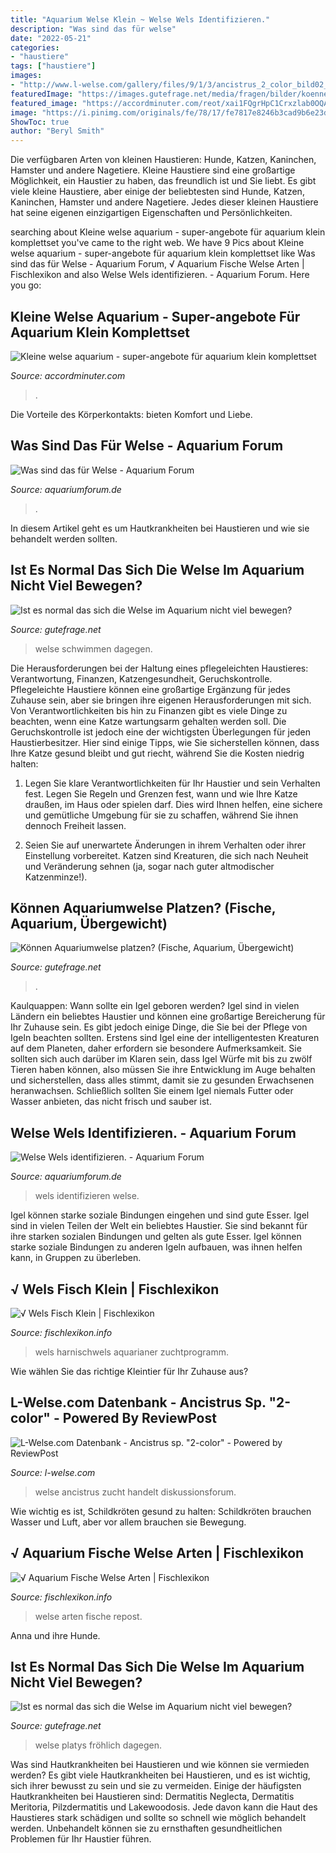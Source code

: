 ```yaml
---
title: "Aquarium Welse Klein ~ Welse Wels Identifizieren."
description: "Was sind das für welse"
date: "2022-05-21"
categories:
- "haustiere"
tags: ["haustiere"]
images:
- "http://www.l-welse.com/gallery/files/9/1/3/ancistrus_2_color_bild02_600.jpg"
featuredImage: "https://images.gutefrage.net/media/fragen/bilder/koennen-aquariumwelse-platzen/0_original.jpg?v=1394192362000"
featured_image: "https://accordminuter.com/reot/xai1FQgrHpC1Crxzlab0OQAAAA.jpg"
image: "https://i.pinimg.com/originals/fe/78/17/fe7817e8246b3cad9b6e23d8c20f6639.jpg"
ShowToc: true
author: "Beryl Smith"
---
```



Die verfügbaren Arten von kleinen Haustieren: Hunde, Katzen, Kaninchen, Hamster und andere Nagetiere.
Kleine Haustiere sind eine großartige Möglichkeit, ein Haustier zu haben, das freundlich ist und Sie liebt. Es gibt viele kleine Haustiere, aber einige der beliebtesten sind Hunde, Katzen, Kaninchen, Hamster und andere Nagetiere. Jedes dieser kleinen Haustiere hat seine eigenen einzigartigen Eigenschaften und Persönlichkeiten.

	

		
searching about Kleine welse aquarium - super-angebote für aquarium klein komplettset you've came to the right web. We have 9 Pics about Kleine welse aquarium - super-angebote für aquarium klein komplettset like Was sind das für Welse - Aquarium Forum, √ Aquarium Fische Welse Arten | Fischlexikon and also Welse Wels identifizieren. - Aquarium Forum. Here you go:
		
    
## Kleine Welse Aquarium - Super-angebote Für Aquarium Klein Komplettset

<img loading=lazy src="https://accordminuter.com/reot/xai1FQgrHpC1Crxzlab0OQAAAA.jpg" onerror="this.onerror=null;this.src='https://tse2.mm.bing.net/th?id=OIP.ESM1gkc_TJinMUYBlbnYyQAAAA&amp;pid=15.1';" alt="Kleine welse aquarium - super-angebote für aquarium klein komplettset">

_Source: accordminuter.com_

>. 

	

Die Vorteile des Körperkontakts: bieten Komfort und Liebe.

    
## Was Sind Das Für Welse - Aquarium Forum

<img loading=lazy src="https://image-proxy.forumhome.com/7a0217332a1e31e9bdf9c536dd4dc99d48ce6100?url=http:%2F%2Fup.picr.de%2F29335919oc.jpg" onerror="this.onerror=null;this.src='https://tse4.mm.bing.net/th?id=OIP.-e-kZFvkg_KCHfdyiq2_LQHaNK&amp;pid=15.1';" alt="Was sind das für Welse - Aquarium Forum">

_Source: aquariumforum.de_

>. 

	

In diesem Artikel geht es um Hautkrankheiten bei Haustieren und wie sie behandelt werden sollten.

    
## Ist Es Normal Das Sich Die Welse Im Aquarium Nicht Viel Bewegen?

<img loading=lazy src="https://images.gutefrage.net/media/fragen/bilder/ist-es-normal-das-sich-die-welse-im-aquarium-nicht-viel-bewegen/1_full.jpg?v=1564581233000" onerror="this.onerror=null;this.src='https://tse1.mm.bing.net/th?id=OIP.fLUj58p8zF6pGf-Z0IFyDQHaFj&amp;pid=15.1';" alt="Ist es normal das sich die Welse im Aquarium nicht viel bewegen?">

_Source: gutefrage.net_

>welse schwimmen dagegen. 

	

Die Herausforderungen bei der Haltung eines pflegeleichten Haustieres: Verantwortung, Finanzen, Katzengesundheit, Geruchskontrolle.
Pflegeleichte Haustiere können eine großartige Ergänzung für jedes Zuhause sein, aber sie bringen ihre eigenen Herausforderungen mit sich. Von Verantwortlichkeiten bis hin zu Finanzen gibt es viele Dinge zu beachten, wenn eine Katze wartungsarm gehalten werden soll. Die Geruchskontrolle ist jedoch eine der wichtigsten Überlegungen für jeden Haustierbesitzer. Hier sind einige Tipps, wie Sie sicherstellen können, dass Ihre Katze gesund bleibt und gut riecht, während Sie die Kosten niedrig halten:
1. Legen Sie klare Verantwortlichkeiten für Ihr Haustier und sein Verhalten fest. Legen Sie Regeln und Grenzen fest, wann und wie Ihre Katze draußen, im Haus oder spielen darf. Dies wird Ihnen helfen, eine sichere und gemütliche Umgebung für sie zu schaffen, während Sie ihnen dennoch Freiheit lassen.

2. Seien Sie auf unerwartete Änderungen in ihrem Verhalten oder ihrer Einstellung vorbereitet. Katzen sind Kreaturen, die sich nach Neuheit und Veränderung sehnen (ja, sogar nach guter altmodischer Katzenminze!).

    
## Können Aquariumwelse Platzen? (Fische, Aquarium, Übergewicht)

<img loading=lazy src="https://images.gutefrage.net/media/fragen/bilder/koennen-aquariumwelse-platzen/0_original.jpg?v=1394192362000" onerror="this.onerror=null;this.src='https://tse4.mm.bing.net/th?id=OIP.Ai2HXLWQvgjfQbN3Vjs5TAHaG2&amp;pid=15.1';" alt="Können Aquariumwelse platzen? (Fische, Aquarium, Übergewicht)">

_Source: gutefrage.net_

>. 

	

Kaulquappen: Wann sollte ein Igel geboren werden?
Igel sind in vielen Ländern ein beliebtes Haustier und können eine großartige Bereicherung für Ihr Zuhause sein. Es gibt jedoch einige Dinge, die Sie bei der Pflege von Igeln beachten sollten. Erstens sind Igel eine der intelligentesten Kreaturen auf dem Planeten, daher erfordern sie besondere Aufmerksamkeit. Sie sollten sich auch darüber im Klaren sein, dass Igel Würfe mit bis zu zwölf Tieren haben können, also müssen Sie ihre Entwicklung im Auge behalten und sicherstellen, dass alles stimmt, damit sie zu gesunden Erwachsenen heranwachsen. Schließlich sollten Sie einem Igel niemals Futter oder Wasser anbieten, das nicht frisch und sauber ist.

    
## Welse Wels Identifizieren. - Aquarium Forum

<img loading=lazy src="https://www.aquariumforum.de/gallery/files/3/6/0/5/5/img_0082-med.jpg" onerror="this.onerror=null;this.src='https://tse3.mm.bing.net/th?id=OIP.-imNdW9kWHJBtEqtI3gPVQHaDX&amp;pid=15.1';" alt="Welse Wels identifizieren. - Aquarium Forum">

_Source: aquariumforum.de_

>wels identifizieren welse. 

	

Igel können starke soziale Bindungen eingehen und sind gute Esser.
Igel sind in vielen Teilen der Welt ein beliebtes Haustier. Sie sind bekannt für ihre starken sozialen Bindungen und gelten als gute Esser. Igel können starke soziale Bindungen zu anderen Igeln aufbauen, was ihnen helfen kann, in Gruppen zu überleben.

    
## √ Wels Fisch Klein | Fischlexikon

<img loading=lazy src="https://i.pinimg.com/originals/fe/78/17/fe7817e8246b3cad9b6e23d8c20f6639.jpg" onerror="this.onerror=null;this.src='https://tse4.mm.bing.net/th?id=OIP.yFvq5qKaF4rxfVjyk-FdyAHaDJ&amp;pid=15.1';" alt="√ Wels Fisch Klein | Fischlexikon">

_Source: fischlexikon.info_

>wels harnischwels aquarianer zuchtprogramm. 

	

Wie wählen Sie das richtige Kleintier für Ihr Zuhause aus?

    
## L-Welse.com Datenbank - Ancistrus Sp. &quot;2-color&quot; - Powered By ReviewPost

<img loading=lazy src="http://www.l-welse.com/gallery/files/9/1/3/ancistrus_2_color_bild02_600.jpg" onerror="this.onerror=null;this.src='https://tse1.mm.bing.net/th?id=OIP.o79mnRMORblCOngIvK4TmwHaE8&amp;pid=15.1';" alt="L-Welse.com Datenbank - Ancistrus sp. &quot;2-color&quot; - Powered by ReviewPost">

_Source: l-welse.com_

>welse ancistrus zucht handelt diskussionsforum. 

	

Wie wichtig es ist, Schildkröten gesund zu halten: Schildkröten brauchen Wasser und Luft, aber vor allem brauchen sie Bewegung.

    
## √ Aquarium Fische Welse Arten | Fischlexikon

<img loading=lazy src="https://i.pinimg.com/originals/72/89/8a/72898a0c728421bb51393e3ac328719f.jpg" onerror="this.onerror=null;this.src='https://tse1.mm.bing.net/th?id=OIP.3kW5w9fMVt3bqx4ENvuoTgHaHa&amp;pid=15.1';" alt="√ Aquarium Fische Welse Arten | Fischlexikon">

_Source: fischlexikon.info_

>welse arten fische repost. 

	

Anna und ihre Hunde.

    
## Ist Es Normal Das Sich Die Welse Im Aquarium Nicht Viel Bewegen?

<img loading=lazy src="https://images.gutefrage.net/media/fragen/bilder/ist-es-normal-das-sich-die-welse-im-aquarium-nicht-viel-bewegen/1_original.jpg?v=1564581233000" onerror="this.onerror=null;this.src='https://tse1.mm.bing.net/th?id=OIP.kOfn28Uf6RMKGCU9oyXMFQHaFj&amp;pid=15.1';" alt="Ist es normal das sich die Welse im Aquarium nicht viel bewegen?">

_Source: gutefrage.net_

>welse platys fröhlich dagegen. 

	

Was sind Hautkrankheiten bei Haustieren und wie können sie vermieden werden?
Es gibt viele Hautkrankheiten bei Haustieren, und es ist wichtig, sich ihrer bewusst zu sein und sie zu vermeiden. Einige der häufigsten Hautkrankheiten bei Haustieren sind: Dermatitis Neglecta, Dermatitis Meritoria, Pilzdermatitis und Lakewoodosis. Jede davon kann die Haut des Haustieres stark schädigen und sollte so schnell wie möglich behandelt werden. Unbehandelt können sie zu ernsthaften gesundheitlichen Problemen für Ihr Haustier führen.

